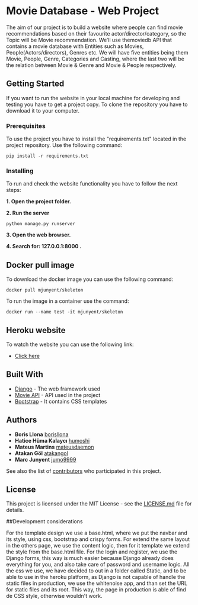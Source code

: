 # Movie Database - Web Project

The aim of our project is to build a website where people can find movie recommendations based on their favourite actor/director/category, so the Topic will be Movie recommendation.
We’ll use themoviedb API that contains a movie database with Entities such as Movies, People(Actors/directors), Genres etc.
We will have five entities being them Movie, People, Genre, Categories and Casting,
where the last two will be the relation between Movie & Genre and Movie & People
respectively.

## Getting Started

If you want to run the website in your local machine for developing and testing you
have to get a project copy.
To clone the repository you have to download it to your computer.


### Prerequisites

To use the project you have to install the "requirements.txt" located in the project repository.
Use the following command:

```
pip install -r requirements.txt
```

### Installing

To run and check the website functionality you have to follow the next steps:

**1. Open the project folder.**

**2. Run the server**
```
python manage.py runserver
```
 **3. Open the web browser.**

 **4. Search for: 127.0.0.1:8000 .**

## Docker pull image

To download the docker image you can use the following command:

```
docker pull mjunyent/skeleton
```

To run the image in a container use the command:

```
docker run --name test -it mjunyent/skeleton
```

## Heroku website

To watch the website you can use the following link:

* [Click here](https://movie-db-web-project.herokuapp.com/)

## Built With

* [Django](https://www.djangoproject.com/) - The web framework used
* [Movie API](https://www.themoviedb.org/documentation/api) - API used in the project
* [Bootstrap](https://getbootstrap.com/) - It contains CSS templates

## Authors

* **Boris Llona** [borisllona](https://github.com/borisllona)
* **Hatice Hüma Kalaycı** [humoshi](https://github.com/humak)
* **Mateus Martins** [mateusdaemon](https://github.com/mateusdaemon)
* **Atakan Göl** [atakangol](https://github.com/atakangol)
* **Marc Junyent** [jumo9999](https://github.com/jumo9999)

See also the list of [contributors](https://github.com/atakangol/webProjectMovieDB/graphs/contributors) who participated in this project.

## License

This project is licensed under the MIT License - see the [LICENSE.md](LICENSE.md) file for details.

##Development considerations

For the template design we use a base.html, where we put the navbar and its style, using css, bootstrap and crispy forms.
For extend the same layout in the others page, we use the content logic, then for it template we extend the style from the base.html file.
For the login and register, we use the Django forms, this way is much easier because Django already does everything for you, and also take care of password and username logic.
All the css we use, we have decided to out in a folder called Static, and to be able to use in the heroku platform, as Django is not capable of handle the static files in production, we use the whitenoise app, and than set the URL for static files and its root. This way, the page in production is able of find de CSS style, otherwise wouldn't work.
